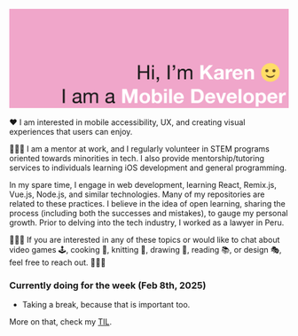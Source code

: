 ![I am Karen and I'm a Mobile Developer](assets/profile-header.png)

❤️ I am interested in mobile accessibility, UX, and creating visual experiences that users can enjoy.

👩🏻‍🏫 I am a mentor at work, and I regularly volunteer in STEM programs oriented towards minorities in tech. I also provide mentorship/tutoring services to individuals learning iOS development and general programming.

In my spare time, I engage in web development, learning React, Remix.js, Vue.js, Node.js, and similar technologies. Many of my repositories are related to these practices. I believe in the idea of open learning, sharing the process (including both the successes and mistakes), to gauge my personal growth. Prior to delving into the tech industry, I worked as a lawyer in Peru.

🌟🌟🌟 If you are interested in any of these topics or would like to chat about video games 🕹️, cooking 🥘, knitting 🧶, drawing 🎨, reading 📚, or design 🎭, feel free to reach out. 🌟🌟🌟

### Currently doing for the week (Feb 8th, 2025) 

- Taking a break, because that is important too.

More on that, check my [TIL](https://github.com/Jadekin/TIL).
